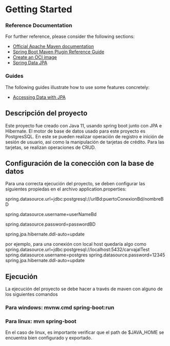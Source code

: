 # Getting Started

### Reference Documentation
For further reference, please consider the following sections:

* [Official Apache Maven documentation](https://maven.apache.org/guides/index.html)
* [Spring Boot Maven Plugin Reference Guide](https://docs.spring.io/spring-boot/docs/2.6.2/maven-plugin/reference/html/)
* [Create an OCI image](https://docs.spring.io/spring-boot/docs/2.6.2/maven-plugin/reference/html/#build-image)
* [Spring Data JPA](https://docs.spring.io/spring-boot/docs/2.6.2/reference/htmlsingle/#boot-features-jpa-and-spring-data)

### Guides
The following guides illustrate how to use some features concretely:

* [Accessing Data with JPA](https://spring.io/guides/gs/accessing-data-jpa/)

## Descripción del proyecto
Este proyecto fue creado con Java 11, usando spring boot junto con JPA e Hibernate. El motor de base de datos 
usado para este proyecto es PostgresSQL.
En este se pueden realizar operación de registro e inición de sesión de usuario, así como la manipulación de tarjetas
de crédito. Para las tarjetas, se realizan operaciones de CRUD.

## Configuración de la conección con la base de datos
Para una correcta ejecución del proyecto, se deben configurar las siguientes propiedas en el archivo
application.properties: 

spring.datasource.url=jdbc:postgresql://urlBd:puertoConexionBd/nombreBD

spring.datasource.username=userNameBd

spring.datasource.password=passwordBD

spring.jpa.hibernate.ddl-auto=update

por ejemplo, para una conexión con local host quedaría algo como 
spring.datasource.url=jdbc:postgresql://localhost:5432/carvajalTest
spring.datasource.username=postgres
spring.datasource.password=12345
spring.jpa.hibernate.ddl-auto=update

## Ejecución
 La ejecución del proyecto se debe hacer a través de maven con alguno de los siguientes comandos
  ### Para windows: mvnw.cmd spring-boot:run 
  ### Para linux: mvn spring-boot
  En el caso de linux, es importante verificar que el path de $JAVA_HOME se encuentra bien configurado y exportado.
